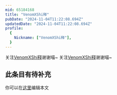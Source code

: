 ```yaml
---
mid: 65184168
title: "VenomXShi释"
pubDate: "2024-11-04T11:22:08.694Z"
updatedDate: "2024-11-04T11:22:08.694Z"
profile:
  {
    Nickname: ["VenomXShi释"],
  }
---
```


关注[VenomXShi释](https://space.bilibili.com/65184168)谢谢喵~ 关注[VenomXShi释](https://space.bilibili.com/65184168)谢谢喵~

## 此条目有待补充
你可以在[这里](https://github.com/Yuhanawa/VTuber.ICU-Content/edit/master/v/VenomXShi释/index.md)编辑本文

